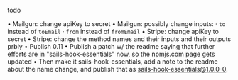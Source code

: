 todo

• Mailgun: change apiKey to secret
• Mailgun: possibly change inputs:
  · `to` instead of `toEmail`
  · `from` instead of `fromEmail`
• Stripe: change apiKey to secret
• Stripe: change the method names and their inputs and their outputs prbly
• Publish 0.11
• Publish a patch w/ the readme saying that further efforts are in "sails-hook-essentials" now, so the npmjs.com page gets updated
• Then make it sails-hook-essentials, add a note to the readme about the name change, and publish that as sails-hook-essentials@1.0.0-0.
